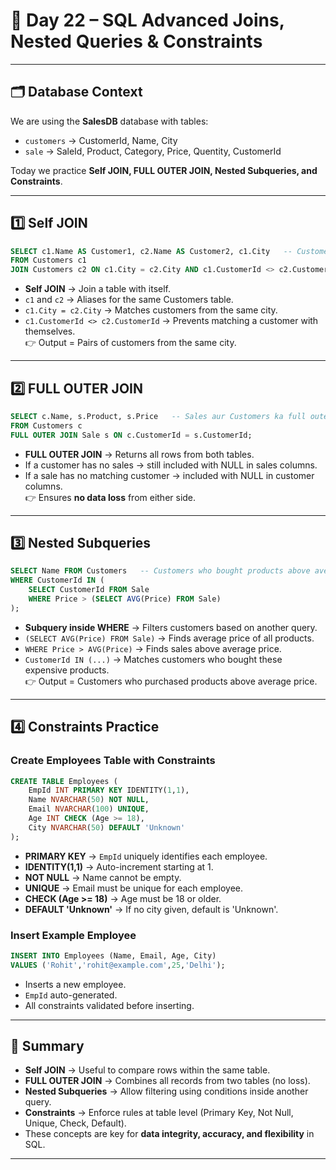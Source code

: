 # 📅 Day 22 – SQL Advanced Joins, Nested Queries & Constraints

---

## 🗂️ Database Context
We are using the **SalesDB** database with tables:  
- `customers` → CustomerId, Name, City  
- `sale` → SaleId, Product, Category, Price, Quentity, CustomerId  

Today we practice **Self JOIN, FULL OUTER JOIN, Nested Subqueries, and Constraints**.

---

## 1️⃣ Self JOIN

```sql
SELECT c1.Name AS Customer1, c2.Name AS Customer2, c1.City   -- Customers table me self join (same city ke customers find karna)
FROM Customers c1 
JOIN Customers c2 ON c1.City = c2.City AND c1.CustomerId <> c2.CustomerId;
```
- **Self JOIN** → Join a table with itself.  
- `c1` and `c2` → Aliases for the same Customers table.  
- `c1.City = c2.City` → Matches customers from the same city.  
- `c1.CustomerId <> c2.CustomerId` → Prevents matching a customer with themselves.  
👉 Output = Pairs of customers from the same city.

---

## 2️⃣ FULL OUTER JOIN

```sql
SELECT c.Name, s.Product, s.Price   -- Sales aur Customers ka full outer join
FROM Customers c
FULL OUTER JOIN Sale s ON c.CustomerId = s.CustomerId;
```
- **FULL OUTER JOIN** → Returns all rows from both tables.  
- If a customer has no sales → still included with NULL in sales columns.  
- If a sale has no matching customer → included with NULL in customer columns.  
👉 Ensures **no data loss** from either side.

---

## 3️⃣ Nested Subqueries

```sql
SELECT Name FROM Customers   -- Customers who bought products above average price
WHERE CustomerId IN (
    SELECT CustomerId FROM Sale
    WHERE Price > (SELECT AVG(Price) FROM Sale)
);
```
- **Subquery inside WHERE** → Filters customers based on another query.  
- `(SELECT AVG(Price) FROM Sale)` → Finds average price of all products.  
- `WHERE Price > AVG(Price)` → Finds sales above average price.  
- `CustomerId IN (...)` → Matches customers who bought these expensive products.  
👉 Output = Customers who purchased products above average price.

---

## 4️⃣ Constraints Practice

### Create Employees Table with Constraints
```sql
CREATE TABLE Employees (
    EmpId INT PRIMARY KEY IDENTITY(1,1),
    Name NVARCHAR(50) NOT NULL, 
    Email NVARCHAR(100) UNIQUE,
    Age INT CHECK (Age >= 18),
    City NVARCHAR(50) DEFAULT 'Unknown'
);
```
- **PRIMARY KEY** → `EmpId` uniquely identifies each employee.  
- **IDENTITY(1,1)** → Auto-increment starting at 1.  
- **NOT NULL** → Name cannot be empty.  
- **UNIQUE** → Email must be unique for each employee.  
- **CHECK (Age >= 18)** → Age must be 18 or older.  
- **DEFAULT 'Unknown'** → If no city given, default is 'Unknown'.

### Insert Example Employee
```sql
INSERT INTO Employees (Name, Email, Age, City) 
VALUES ('Rohit','rohit@example.com',25,'Delhi');
```
- Inserts a new employee.  
- `EmpId` auto-generated.  
- All constraints validated before inserting.  

---

## 📌 Summary
- **Self JOIN** → Useful to compare rows within the same table.  
- **FULL OUTER JOIN** → Combines all records from two tables (no loss).  
- **Nested Subqueries** → Allow filtering using conditions inside another query.  
- **Constraints** → Enforce rules at table level (Primary Key, Not Null, Unique, Check, Default).  
- These concepts are key for **data integrity, accuracy, and flexibility** in SQL.

---
